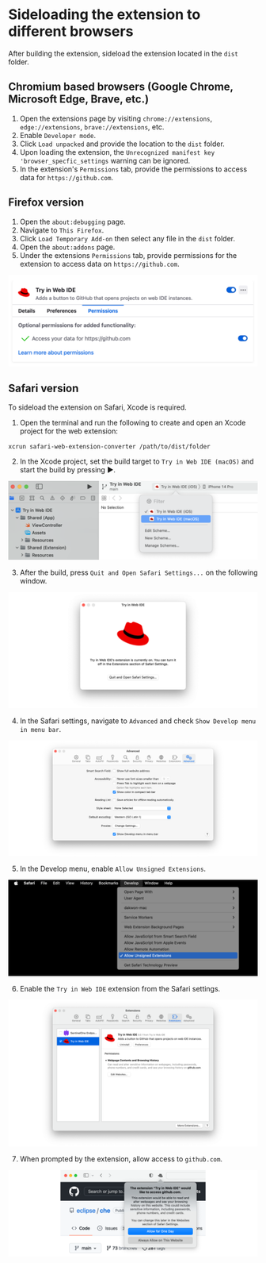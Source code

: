 # Sideloading the extension to different browsers

After building the extension, sideload the extension located in the `dist` folder.

## Chromium based browsers (Google Chrome, Microsoft Edge, Brave, etc.)
1. Open the extensions page by visiting `chrome://extensions`, `edge://extensions`, `brave://extensions`, etc.
2. Enable `Developer mode`.
3. Click `Load unpacked` and provide the location to the `dist` folder.
4. Upon loading the extension, the `Unrecognized manifest key 'browser_specfic_settings` warning can be ignored.
5. In the extension's `Permissions` tab, provide the permissions to access data for `https://github.com`.

## Firefox version
1. Open the `about:debugging` page.
2. Navigate to `This Firefox`.
3. Click `Load Temporary Add-on` then select any file in the `dist` folder.
4. Open the `about:addons` page.
5. Under the extensions `Permissions` tab, provide permissions for the extension to access data on `https://github.com`.

![Step 5](./images/firefox/step-5.png)

## Safari version
To sideload the extension on Safari, Xcode is required.

1. Open the terminal and run the following to create and open an Xcode project for the web extension:
```
xcrun safari-web-extension-converter /path/to/dist/folder
```
2. In the Xcode project, set the build target to `Try in Web IDE (macOS)` and start the build by pressing ▶.

![Step 2](./images/safari/step-2.png)

3. After the build, press `Quit and Open Safari Settings...` on the following window.

![Step 3](./images/safari/step-3.png)

4. In the Safari settings, navigate to `Advanced` and check `Show Develop menu in menu bar`.

![Step 4](./images/safari/step-4.png)

5. In the Develop menu, enable `Allow Unsigned Extensions`.

![Step 5](./images/safari/step-5.png)

6. Enable the `Try in Web IDE` extension from the Safari settings.

![Step 6](./images/safari/step-6.png)

7. When prompted by the extension, allow access to `github.com`.

![Step 7](./images/safari/step-7.png)

